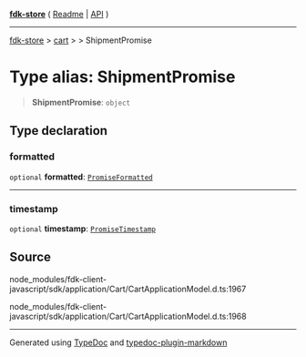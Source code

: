 [**fdk-store**](../../../README.md) ( [Readme](../../../README.md) \| [API](../../../API.md) )

---

[fdk-store](../../../API.md) > [cart](../../README.md) > [<internal>](../README.md) > ShipmentPromise

# Type alias: ShipmentPromise

> **ShipmentPromise**: `object`

## Type declaration

### formatted

`optional` **formatted**: [`PromiseFormatted`](type-alias.PromiseFormatted.md)

---

### timestamp

`optional` **timestamp**: [`PromiseTimestamp`](type-alias.PromiseTimestamp.md)

## Source

node_modules/fdk-client-javascript/sdk/application/Cart/CartApplicationModel.d.ts:1967

node_modules/fdk-client-javascript/sdk/application/Cart/CartApplicationModel.d.ts:1968

---

Generated using [TypeDoc](https://typedoc.org/) and [typedoc-plugin-markdown](https://www.npmjs.com/package/typedoc-plugin-markdown)
